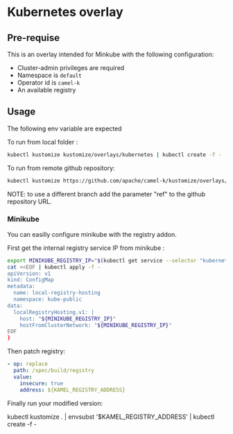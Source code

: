 # Kubernetes overlay

## Pre-requise

This is an overlay intended for Minkube with the following configuration:
* Cluster-admin privileges are required
* Namespace is `default`
* Operator id is `camel-k`
* An available registry

## Usage

The following env variable are expected


To run from local folder :
```sh
kubectl kustomize kustomize/overlays/kubernetes | kubectl create -f -
```

To run from remote github repository:
```sh
kubectl kustomize https://github.com/apache/camel-k/kustomize/overlays/kubernetes?ref=main | kubectl create -f -
```

NOTE: to use a different branch add the parameter "ref" to the github repository URL.


### Minikube

You can easilly configure minikube with the registry addon.

First get the internal registry service IP from minikube :

```sh
export MINIKUBE_REGISTRY_IP="$(kubectl get service --selector "kubernetes.io/minikube-addons"="registry" --namespace kube-system -o=jsonpath='{.items[0].spec.clusterIP}')"
cat <<EOF | kubectl apply -f -
apiVersion: v1
kind: ConfigMap
metadata:
  name: local-registry-hosting
  namespace: kube-public
data:
  localRegistryHosting.v1: |
    host: "${MINIKUBE_REGISTRY_IP}"
    hostFromClusterNetwork: "${MINIKUBE_REGISTRY_IP}"
EOF
}
```

Then patch registry:
```yaml
- op: replace
  path: /spec/build/registry
  value:
    insecure: true
    address: ${KAMEL_REGISTRY_ADDRESS}
```

Finally run your modified version:

kubectl kustomize . | envsubst '$KAMEL_REGISTRY_ADDRESS' | kubectl create -f -